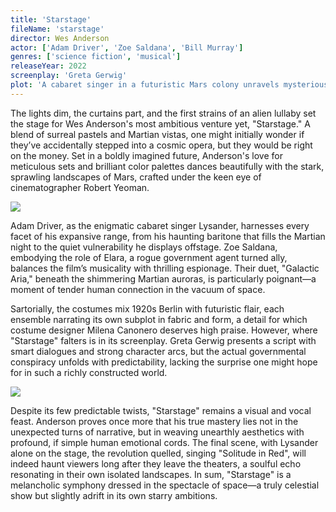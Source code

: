 ```yaml
---
title: 'Starstage'
fileName: 'starstage'
director: Wes Anderson
actor: ['Adam Driver', 'Zoe Saldana', 'Bill Murray']
genres: ['science fiction', 'musical']
releaseYear: 2022
screenplay: 'Greta Gerwig'
plot: 'A cabaret singer in a futuristic Mars colony unravels mysterious governmental plots while delivering stunning performances.'
---
```


The lights dim, the curtains part, and the first strains of an alien lullaby set the stage for Wes Anderson's most ambitious venture yet, "Starstage." A blend of surreal pastels and Martian vistas, one might initially wonder if they’ve accidentally stepped into a cosmic opera, but they would be right on the money. Set in a boldly imagined future, Anderson's love for meticulous sets and brilliant color palettes dances beautifully with the stark, sprawling landscapes of Mars, crafted under the keen eye of cinematographer Robert Yeoman.

![](https://d340an42g09ocs.cloudfront.net/starstage-1.webp)

Adam Driver, as the enigmatic cabaret singer Lysander, harnesses every facet of his expansive range, from his haunting baritone that fills the Martian night to the quiet vulnerability he displays offstage. Zoe Saldana, embodying the role of Elara, a rogue government agent turned ally, balances the film’s musicality with thrilling espionage. Their duet, "Galactic Aria," beneath the shimmering Martian auroras, is particularly poignant—a moment of tender human connection in the vacuum of space.

Sartorially, the costumes mix 1920s Berlin with futuristic flair, each ensemble narrating its own subplot in fabric and form, a detail for which costume designer Milena Canonero deserves high praise. However, where "Starstage" falters is in its screenplay. Greta Gerwig presents a script with smart dialogues and strong character arcs, but the actual governmental conspiracy unfolds with predictability, lacking the surprise one might hope for in such a richly constructed world.

![](https://d340an42g09ocs.cloudfront.net/starstage-2.webp)

Despite its few predictable twists, "Starstage" remains a visual and vocal feast. Anderson proves once more that his true mastery lies not in the unexpected turns of narrative, but in weaving unearthly aesthetics with profound, if simple human emotional cords. The final scene, with Lysander alone on the stage, the revolution quelled, singing "Solitude in Red", will indeed haunt viewers long after they leave the theaters, a soulful echo resonating in their own isolated landscapes. In sum, "Starstage" is a melancholic symphony dressed in the spectacle of space—a truly celestial show but slightly adrift in its own starry ambitions.
